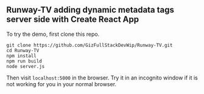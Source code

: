 ## Runway-TV adding dynamic metadata tags server side with Create React App

To try the demo, first clone this repo.

```
git clone https://github.com/GizFullStackDevWip/Runway-TV.git
cd Runway-TV
npm install
npm run build
node server.js
```

Then visit `localhost:5000` in the browser. Try it in an incognito window if it is not working for you in your normal browser. 
